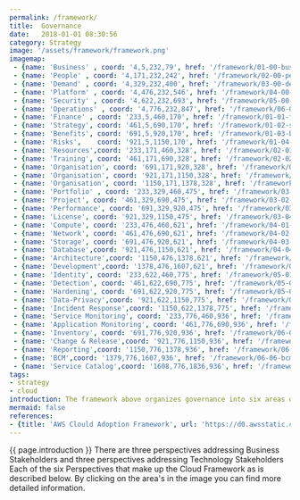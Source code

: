 ```yaml
---
permalink: /framework/
title:  Governance
date:   2018-01-01 08:30:56
category: Strategy
image: '/assets/framework/framework.png'
imagemap:
 - {name: 'Business' , coord: '4,5,232,79', href: '/framework/01-00-business' }
 - {name: 'People' , coord: '4,171,232,242', href: '/framework/02-00-people' }
 - {name: 'Demand' , coord: '4,329,232,400', href: '/framework/03-00-demand' }
 - {name: 'Platform' , coord: '4,476,232,546', href: '/framework/04-00-platform' }
 - {name: 'Security' , coord: '4,622,232,693', href: '/framework/05-00-security' }
 - {name: 'Operations' , coord: '4,776,232,847', href: '/framework/06-00-operations' }
 - {name: 'Finance' , coord: '233,5,460,170', href: '/framework/01-01-finance' }
 - {name: 'Strategy', coord: '461,5,690,170', href: '/framework/01-02-strategy'}
 - {name: 'Benefits', coord: '691,5,920,170', href: '/framework/01-03-benefit'}
 - {name: 'Risks',    coord: '921,5,1150,170', href: '/framework/01-04-risk'}
 - {name: 'Resources',coord: '233,171,460,328', href: '/framework/02-01-resourcing' }
 - {name: 'Training', coord: '461,171,690,328', href: '/framework/02-02-training'}
 - {name: 'Organisation', coord: '691,171,920,328', href: '/framework/02-03-organisation'}
 - {name: 'Organisation', coord: '921,171,1150,328', href: '/framework/02-04-incentive'}
 - {name: 'Organisation', coord: '1150,171,1378,328', href: '/framework/02-05-career'}
 - {name: 'Portfolio' , coord: '233,329,460,475', href: '/framework/03-01-portfolio' }
 - {name: 'Project', coord: '461,329,690,475', href: '/framework/03-02-project'}
 - {name: 'Performance', coord: '691,329,920,475', href: '/framework/03-03-performance'}
 - {name: 'License', coord: '921,329,1150,475', href: '/framework/03-04-license'}
 - {name: 'Compute', coord: '233,476,460,621', href: '/framework/04-01-compute' }
 - {name: 'Network', coord: '461,476,690,621', href: '/framework/04-02-network'}
 - {name: 'Storage', coord: '691,476,920,621', href: '/framework/04-03-storage'}
 - {name: 'Database',coord: '921,476,1150,621', href: '/framework/04-04-database'}
 - {name: 'Architecture',coord: '1150,476,1378,621', href: '/framework/04-05-architecture'}
 - {name: 'Development',coord: '1378,476,1607,621', href: '/framework/04-06-development'}
 - {name: 'Identity', coord: '233,622,460,775', href: '/framework/05-01-identity' }
 - {name: 'Detection', coord: '461,622,690,775', href: '/framework/05-02-detection'}
 - {name: 'Hardening', coord: '691,622,920,775', href: '/framework/05-03-hardening'}
 - {name: 'Data-Privacy',coord: '921,622,1150,775', href: '/framework/05-04-data-privacy'}
 - {name: 'Incident Response',coord: '1150,622,1378,775', href: '/framework/05-05-incident-response'}
 - {name: 'Service Monitoring', coord: '233,776,460,936', href: '/framework/06-01-service-monitoring' }
 - {name: 'Application Monitoring', coord: '461,776,690,936', href: '/framework/06-02-application-monitoring'}
 - {name: 'Inventory', coord: '691,776,920,936', href: '/framework/06-03-inventory'}
 - {name: 'Change & Release',coord: '921,776,1150,936', href: '/framework/06-04-change-release'}
 - {name: 'Reporting',coord: '1150,776,1378,936', href: '/framework/06-05-reporting'}
 - {name: 'BCM',coord: '1379,776,1607,936', href: '/framework/06-06-bcm'}
 - {name: 'Service Catalog',coord: '1608,776,1836,936', href: '/framework/06-07-service-catalog'}
tags:
- strategy
- cloud
introduction: The framework above organizes governance into six areas of focus, which span the entire organization. We describe these areas of focus as Perspectives. Perspectives each encompass distinct responsibilities owned or managed by functionally related stakeholders. 
mermaid: false
references: 
- {title: 'AWS Clould Adoption Framework', url: 'https://d0.awsstatic.com/whitepapers/aws_cloud_adoption_framework.pdf'}
---
```

{{ page.introduction }} There are three perspectives addressing Business Stakeholders and three perspectives addressing Technology Stakeholders
Each of the six Perspectives that make up the Cloud Framework as is described below. By clicking on the area's in the image  you can find more detailed information.
